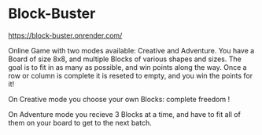 # Block-Buster

https://block-buster.onrender.com/

Online Game with two modes available: Creative and Adventure.
You have a Board of size 8x8, and multiple Blocks of various shapes and sizes. The goal is to fit in as many as possible, and win points along the way. Once a row or column is complete it is reseted to empty, and you win the points for it!

On Creative mode you choose your own Blocks: complete freedom !

On Adventure mode you recieve 3 Blocks at a time, and have to fit all of them on your board to get to the next batch.
